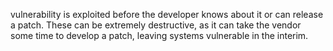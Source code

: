 vulnerability is exploited before the developer knows about it or can release a patch. These can be extremely destructive, as it can take the vendor some time to develop a patch, leaving systems vulnerable in the interim.